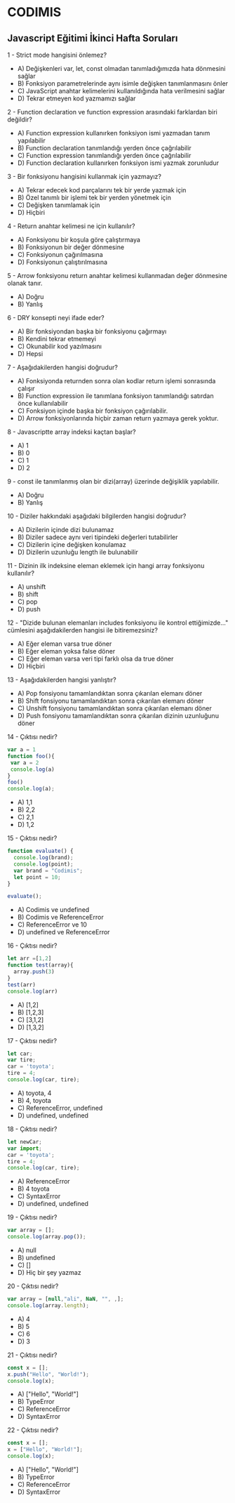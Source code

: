 # CODIMIS 
## Javascript Eğitimi İkinci Hafta Soruları
1 - Strict mode hangisini önlemez? 
* A) Değişkenleri var, let, const olmadan tanımladığımızda hata dönmesini sağlar
* B) Fonksiyon parametrelerinde aynı isimle değişken tanımlanmasını önler
* C) JavaScript anahtar kelimelerini kullanıldığında hata verilmesini sağlar
* D) Tekrar etmeyen kod yazmamızı sağlar
  
2 - Function declaration ve function expression arasındaki farklardan biri değildir?
* A) Function expression kullanırken fonksiyon ismi yazmadan tanım yapılabilir
* B) Function declaration tanımlandığı yerden önce çağrılabilir
* C) Function expression tanımlandığı yerden önce çağrılabilir 
* D) Function declaration kullanırken fonksiyon ismi yazmak zorunludur

3 - Bir fonksiyonu hangisini kullanmak için yazmayız? 
* A) Tekrar edecek kod parçalarını tek bir yerde yazmak için 
* B) Özel tanımlı bir işlemi tek bir yerden yönetmek için 
* C) Değişken tanımlamak için 
* D) Hiçbiri

4 - Return anahtar kelimesi ne için kullanılır? 
* A) Fonksiyonu bir koşula göre çalıştırmaya 
* B) Fonksiyonun bir değer dönmesine 
* C)  Fonksiyonun çağırılmasına 
* D) Fonksiyonun çalıştırılmasına

5 - Arrow fonksiyonu return anahtar kelimesi kullanmadan değer dönmesine olanak tanır. 
* A) Doğru 
* B) Yanlış

6 - DRY konsepti neyi ifade eder? 
* A) Bir fonksiyondan başka bir fonksiyonu çağırmayı 
* B) Kendini tekrar etmemeyi 
* C) Okunabilir kod yazılmasını 
* D) Hepsi

7 - Aşağıdakilerden hangisi doğrudur? 
* A) Fonksiyonda returnden sonra olan kodlar return işlemi sonrasında çalışır 
* B) Function expression ile tanımlana fonksiyon tanımlandığı satırdan önce kullanılabilir 
* C) Fonksiyon içinde başka bir fonksiyon çağırılabilir. 
* D) Arrow fonksiyonlarında hiçbir zaman return yazmaya gerek yoktur.

8 - Javascriptte array indeksi kaçtan başlar? 
* A) 1 
* B) 0 
* C) 1 
* D) 2

9 - const ile tanımlanmış olan bir dizi(array) üzerinde değişiklik yapılabilir. 
* A) Doğru 
* B) Yanlış

10 - Diziler hakkındaki aşağıdaki bilgilerden hangisi doğrudur? 
* A) Dizilerin içinde dizi bulunamaz 
* B) Diziler sadece aynı veri tipindeki değerleri tutabilirler 
* C) Dizilerin içine değişken konulamaz 
* D) Dizilerin uzunluğu length ile bulunabilir

11 - Dizinin ilk indeksine eleman eklemek için hangi array fonksiyonu kullanılır? 
* A) unshift 
* B) shift 
* C) pop 
* D) push

12 - "Dizide bulunan elemanları includes fonksiyonu ile kontrol ettiğimizde..." cümlesini aşağıdakilerden hangisi ile bitiremezsiniz? 
* A) Eğer eleman varsa true döner 
* B) Eğer eleman yoksa false döner 
* C) Eğer eleman varsa veri tipi farklı olsa da true döner 
* D) Hiçbiri

13 - Aşağıdakilerden hangisi yanlıştır? 
* A) Pop fonsiyonu tamamlandıktan sonra çıkarılan elemanı döner 
* B) Shift fonsiyonu tamamlandıktan sonra çıkarılan elemanı döner 
* C) Unshift fonsiyonu tamamlandıktan sonra çıkarılan elemanı döner 
* D) Push fonsiyonu tamamlandıktan sonra çıkarılan dizinin uzunluğunu döner

14 - Çıktısı nedir?
```javascript
var a = 1
function foo(){
 var a = 2
 console.log(a)
}
foo()
console.log(a);
```
* A) 1,1  
* B) 2,2   
* C) 2,1   
* D) 1,2

15 - Çıktısı nedir?
```javascript
function evaluate() {
  console.log(brand);
  console.log(point);
  var brand = "Codimis";
  let point = 10;
}

evaluate();
```
* A) Codimis ve undefined
* B) Codimis ve ReferenceError
* C) ReferenceError ve 10
* D) undefined ve ReferenceError

16 - Çıktısı nedir?
```javascript
let arr =[1,2]
function test(array){
  array.push(3)
}
test(arr)
console.log(arr)
```
* A) [1,2]
* B) [1,2,3]
* C) [3,1,2]
* D) [1,3,2]

17 - Çıktısı nedir?
```javascript
let car;
var tire;
car = 'toyota';
tire = 4;
console.log(car, tire);
```
* A) toyota, 4 
* B) 4, toyota
* C) ReferenceError, undefined
* D) undefined, undefined

18 - Çıktısı nedir?
```javascript
let newCar;
var import;
car = 'toyota';
tire = 4;
console.log(car, tire);
```
* A) ReferenceError
* B) 4 toyota
* C) SyntaxError
* D) undefined, undefined

19 - Çıktısı nedir?
```javascript
var array = [];
console.log(array.pop());
```
* A) null
* B) undefined
* C) []
* D) Hiç bir şey yazmaz

20 - Çıktısı nedir?
```javascript
var array = [null,"ali", NaN, "", ,];
console.log(array.length);
```
* A) 4
* B) 5
* C) 6
* D) 3

21 - Çıktısı nedir?
```javascript
const x = [];
x.push("Hello", "World!");
console.log(x);
```
* A) ["Hello", "World!"]
* B) TypeError
* C) ReferenceError
* D) SyntaxError

22 - Çıktısı nedir?
```javascript
const x = [];
x = ["Hello", "World!"];
console.log(x);
```
* A) ["Hello", "World!"]
* B) TypeError
* C) ReferenceError
* D) SyntaxError


